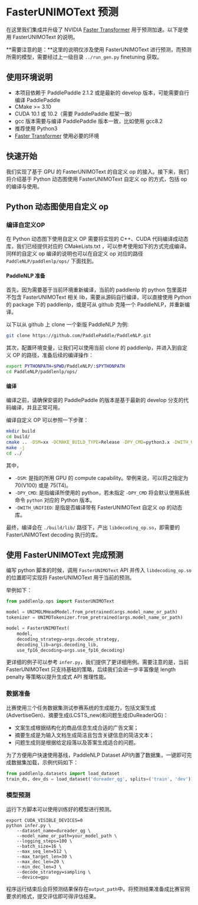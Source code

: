# FasterUNIMOText 预测

在这里我们集成并升级了 NVIDIA [Faster Transformer](https://github.com/NVIDIA/FasterTransformer/tree/v3.1) 用于预测加速。以下是使用 FasterUNIMOText 的说明。

**需要注意的是：**这里的说明仅涉及使用 FasterUNIMOText 进行预测，而预测所需的模型，需要经过上一级目录 `../run_gen.py` finetuning 获取。

## 使用环境说明

* 本项目依赖于 PaddlePaddle 2.1.2 或是最新的 develop 版本，可能需要自行编译 PaddlePaddle
* CMake >= 3.10
* CUDA 10.1 或 10.2（需要 PaddlePaddle 框架一致）
* gcc 版本需要与编译 PaddlePaddle 版本一致，比如使用 gcc8.2
* 推荐使用 Python3
* [Faster Transformer](https://github.com/NVIDIA/FasterTransformer/tree/v3.1#setup) 使用必要的环境

## 快速开始

我们实现了基于 GPU 的 FasterUNIMOText 的自定义 op 的接入。接下来，我们将介绍基于 Python 动态图使用 FasterUNIMOText 自定义 op 的方式，包括 op 的编译与使用。

## Python 动态图使用自定义 op

### 编译自定义OP

在 Python 动态图下使用自定义 OP 需要将实现的 C++、CUDA 代码编译成动态库，我们已经提供对应的 CMakeLists.txt ，可以参考使用如下的方式完成编译。同样的自定义 op 编译的说明也可以在自定义 op 对应的路径 `PaddleNLP/paddlenlp/ops/` 下面找到。

#### PaddleNLP 准备

首先，因为需要基于当前环境重新编译，当前的 paddlenlp 的 python 包里面并不包含 FasterUNIMOText 相关 lib，需要从源码自行编译，可以直接使用 Python 的 package 下的 paddlenlp，或是可从 github 克隆一个 PaddleNLP，并重新编译。

以下以从 github 上 clone 一个新版 PaddleNLP 为例:

``` sh
git clone https://github.com/PaddlePaddle/PaddleNLP.git
```

其次，配置环境变量，让我们可以使用当前 clone 的 paddlenlp，并进入到自定义 OP 的路径，准备后续的编译操作：

``` sh
export PYTHONPATH=$PWD/PaddleNLP/:$PYTHONPATH
cd PaddleNLP/paddlenlp/ops/
```

#### 编译

编译之前，请确保安装的 PaddlePaddle 的版本是基于最新的 develop 分支的代码编译，并且正常可用。

编译自定义 OP 可以参照一下步骤：

``` sh
mkdir build
cd build/
cmake .. -DSM=xx -DCMAKE_BUILD_TYPE=Release -DPY_CMD=python3.x -DWITH_UNIFIED=ON
make -j
cd ../
```

其中，
* `-DSM`: 是指的所用 GPU 的 compute capability。举例来说，可以将之指定为 70(V100) 或是 75(T4)。
* `-DPY_CMD`: 是指编译所使用的 python，若未指定 `-DPY_CMD` 将会默认使用系统命令 `python` 对应的 Python 版本。
* `-DWITH_UNIFIED`: 是指是否编译带有 FasterUNIMOText 自定义 op 的动态库。

最终，编译会在 `./build/lib/` 路径下，产出 `libdecoding_op.so`，即需要的 FasterUNIMOText decoding 执行的库。

## 使用 FasterUNIMOText 完成预测

编写 python 脚本的时候，调用 `FasterUNIMOText` API 并传入 `libdecoding_op.so` 的位置即可实现将 FasterUNIMOText 用于当前的预测。

举例如下：

``` python
from paddlenlp.ops import FasterUNIMOText

model = UNIMOLMHeadModel.from_pretrained(args.model_name_or_path)
tokenizer = UNIMOTokenizer.from_pretrained(args.model_name_or_path)

model = FasterUNIMOText(
    model,
    decoding_strategy=args.decode_strategy,
    decoding_lib=args.decoding_lib,
    use_fp16_decoding=args.use_fp16_decoding)
```

更详细的例子可以参考 `infer.py`，我们提供了更详细用例。需要注意的是，当前 FasterUNIMOText 只支持基础的策略，后续我们会进一步丰富像是 length penalty 等策略以提升生成式 API 推理性能。


### 数据准备

比赛使用三个任务数据集测试参赛系统的生成能力，包括文案生成(AdvertiseGen)、摘要生成(LCSTS_new)和问题生成(DuReaderQG)：

- 文案生成根据结构化的商品信息生成合适的广告文案；
- 摘要生成是为输入文档生成简洁且包含关键信息的简洁文本；
- 问题生成则是根据给定段落以及答案生成适合的问题。

为了方便用户快速使用基线，PaddleNLP Dataset API内置了数据集，一键即可完成数据集加载，示例代码如下：

```python
from paddlenlp.datasets import load_dataset
train_ds, dev_ds = load_dataset('dureader_qg', splits=('train', 'dev'))
```


### 模型预测

运行下方脚本可以使用训练好的模型进行预测。

```shell
export CUDA_VISIBLE_DEVICES=0
python infer.py \
    --dataset_name=dureader_qg \
    --model_name_or_path=your_model_path \
    --logging_steps=100 \
    --batch_size=16 \
    --max_seq_len=512 \
    --max_target_len=30 \
    --max_dec_len=20 \
    --min_dec_len=3 \
    --decode_strategy=sampling \
    --device=gpu
```

程序运行结束后会将预测结果保存在`output_path`中。将预测结果准备成比赛官网要求的格式，提交评估即可得评估结果。
